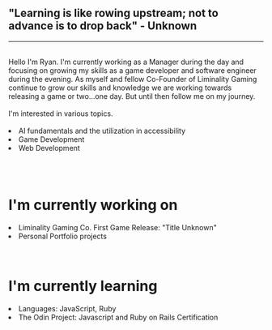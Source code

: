 <h2>"Learning is like rowing upstream; not to advance is to drop back" - Unknown </h2>
<hr>
<br> Hello I'm Ryan. I'm currently working as a Manager during the day and focusing on growing my skills as a game developer and software engineer during the evening. As myself and fellow Co-Founder of Liminality Gaming continue to grow our skills and knowledge we are working towards releasing a game or two...one day. But until then follow me on my journey.
<br></br>
I'm interested in various topics. <br> </br>
  <li>AI fundamentals and the utilization in accessibility</li>
  <li>Game Development</li>
  <li>Web Development</li>

  <br></br>
  <h1>I'm currently working on</h1>
  <li>Liminality Gaming Co. First Game Release: "Title Unknown"</li>
  <li>Personal Portfolio projects</li>
  <br></br>
  <h1>I'm currently learning</h1>
  <li>Languages: JavaScript, Ruby</li>
  <li>The Odin Project: Javascript and Ruby on Rails Certification</li>



<!---
MsftKing/MsftKing is a ✨ special ✨ repository because its `README.md` (this file) appears on your GitHub profile.
You can click the Preview link to take a look at your changes.
--->
